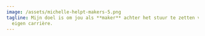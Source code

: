 ```yaml
---
image: /assets/michelle-helpt-makers-5.png
tagline: Mijn doel is om jou als **maker** achter het stuur te zetten van je
  eigen carrière.
---
```

